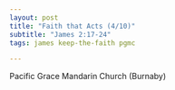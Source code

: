 ```yaml
---
layout: post
title: "Faith that Acts (4/10)"
subtitle: "James 2:17-24"
tags: james keep-the-faith pgmc

---
```

Pacific Grace Mandarin Church (Burnaby)
